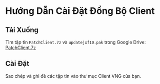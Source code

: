 # Hướng Dẫn Cài Đặt Đồng Bộ Client

## Tải Xuống

Tìm tập tin `PatchClient.7z` và `updatejxf10.pak` trong Google Drive:
[PatchClient.7z](https://drive.google.com/drive/folders/13eeCzhvTl8-Z791_A76E8XIt83JgF4o3)

## Cài Đặt

Sao chép và ghi đè các tập tin vào thư mục Client VNG của bạn.
